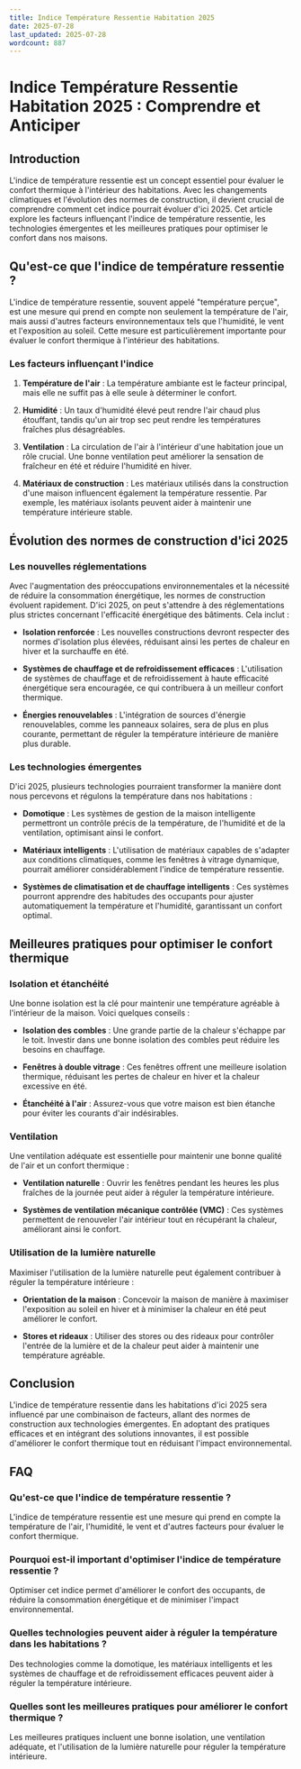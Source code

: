 ```yaml
---
title: Indice Température Ressentie Habitation 2025
date: 2025-07-28
last_updated: 2025-07-28
wordcount: 887
---
```


# Indice Température Ressentie Habitation 2025 : Comprendre et Anticiper

## Introduction

L'indice de température ressentie est un concept essentiel pour évaluer le confort thermique à l'intérieur des habitations. Avec les changements climatiques et l'évolution des normes de construction, il devient crucial de comprendre comment cet indice pourrait évoluer d'ici 2025. Cet article explore les facteurs influençant l'indice de température ressentie, les technologies émergentes et les meilleures pratiques pour optimiser le confort dans nos maisons.

## Qu'est-ce que l'indice de température ressentie ?

L'indice de température ressentie, souvent appelé "température perçue", est une mesure qui prend en compte non seulement la température de l'air, mais aussi d'autres facteurs environnementaux tels que l'humidité, le vent et l'exposition au soleil. Cette mesure est particulièrement importante pour évaluer le confort thermique à l'intérieur des habitations.

### Les facteurs influençant l'indice

1. **Température de l'air** : La température ambiante est le facteur principal, mais elle ne suffit pas à elle seule à déterminer le confort.
   
2. **Humidité** : Un taux d'humidité élevé peut rendre l'air chaud plus étouffant, tandis qu'un air trop sec peut rendre les températures fraîches plus désagréables.

3. **Ventilation** : La circulation de l'air à l'intérieur d'une habitation joue un rôle crucial. Une bonne ventilation peut améliorer la sensation de fraîcheur en été et réduire l'humidité en hiver.

4. **Matériaux de construction** : Les matériaux utilisés dans la construction d'une maison influencent également la température ressentie. Par exemple, les matériaux isolants peuvent aider à maintenir une température intérieure stable.

## Évolution des normes de construction d'ici 2025

### Les nouvelles réglementations

Avec l'augmentation des préoccupations environnementales et la nécessité de réduire la consommation énergétique, les normes de construction évoluent rapidement. D'ici 2025, on peut s'attendre à des réglementations plus strictes concernant l'efficacité énergétique des bâtiments. Cela inclut :

- **Isolation renforcée** : Les nouvelles constructions devront respecter des normes d'isolation plus élevées, réduisant ainsi les pertes de chaleur en hiver et la surchauffe en été.

- **Systèmes de chauffage et de refroidissement efficaces** : L'utilisation de systèmes de chauffage et de refroidissement à haute efficacité énergétique sera encouragée, ce qui contribuera à un meilleur confort thermique.

- **Énergies renouvelables** : L'intégration de sources d'énergie renouvelables, comme les panneaux solaires, sera de plus en plus courante, permettant de réguler la température intérieure de manière plus durable.

### Les technologies émergentes

D'ici 2025, plusieurs technologies pourraient transformer la manière dont nous percevons et régulons la température dans nos habitations :

- **Domotique** : Les systèmes de gestion de la maison intelligente permettront un contrôle précis de la température, de l'humidité et de la ventilation, optimisant ainsi le confort.

- **Matériaux intelligents** : L'utilisation de matériaux capables de s'adapter aux conditions climatiques, comme les fenêtres à vitrage dynamique, pourrait améliorer considérablement l'indice de température ressentie.

- **Systèmes de climatisation et de chauffage intelligents** : Ces systèmes pourront apprendre des habitudes des occupants pour ajuster automatiquement la température et l'humidité, garantissant un confort optimal.

## Meilleures pratiques pour optimiser le confort thermique

### Isolation et étanchéité

Une bonne isolation est la clé pour maintenir une température agréable à l'intérieur de la maison. Voici quelques conseils :

- **Isolation des combles** : Une grande partie de la chaleur s'échappe par le toit. Investir dans une bonne isolation des combles peut réduire les besoins en chauffage.

- **Fenêtres à double vitrage** : Ces fenêtres offrent une meilleure isolation thermique, réduisant les pertes de chaleur en hiver et la chaleur excessive en été.

- **Étanchéité à l'air** : Assurez-vous que votre maison est bien étanche pour éviter les courants d'air indésirables.

### Ventilation

Une ventilation adéquate est essentielle pour maintenir une bonne qualité de l'air et un confort thermique :

- **Ventilation naturelle** : Ouvrir les fenêtres pendant les heures les plus fraîches de la journée peut aider à réguler la température intérieure.

- **Systèmes de ventilation mécanique contrôlée (VMC)** : Ces systèmes permettent de renouveler l'air intérieur tout en récupérant la chaleur, améliorant ainsi le confort.

### Utilisation de la lumière naturelle

Maximiser l'utilisation de la lumière naturelle peut également contribuer à réguler la température intérieure :

- **Orientation de la maison** : Concevoir la maison de manière à maximiser l'exposition au soleil en hiver et à minimiser la chaleur en été peut améliorer le confort.

- **Stores et rideaux** : Utiliser des stores ou des rideaux pour contrôler l'entrée de la lumière et de la chaleur peut aider à maintenir une température agréable.

## Conclusion

L'indice de température ressentie dans les habitations d'ici 2025 sera influencé par une combinaison de facteurs, allant des normes de construction aux technologies émergentes. En adoptant des pratiques efficaces et en intégrant des solutions innovantes, il est possible d'améliorer le confort thermique tout en réduisant l'impact environnemental. 

## FAQ

### Qu'est-ce que l'indice de température ressentie ?

L'indice de température ressentie est une mesure qui prend en compte la température de l'air, l'humidité, le vent et d'autres facteurs pour évaluer le confort thermique.

### Pourquoi est-il important d'optimiser l'indice de température ressentie ?

Optimiser cet indice permet d'améliorer le confort des occupants, de réduire la consommation énergétique et de minimiser l'impact environnemental.

### Quelles technologies peuvent aider à réguler la température dans les habitations ?

Des technologies comme la domotique, les matériaux intelligents et les systèmes de chauffage et de refroidissement efficaces peuvent aider à réguler la température intérieure.

### Quelles sont les meilleures pratiques pour améliorer le confort thermique ?

Les meilleures pratiques incluent une bonne isolation, une ventilation adéquate, et l'utilisation de la lumière naturelle pour réguler la température intérieure.